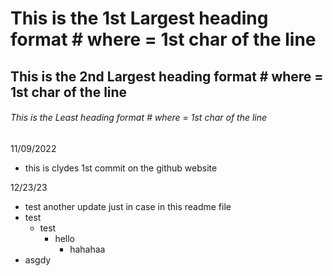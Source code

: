 # This is the 1st Largest heading format # where  = 1st char of the line
## This is the 2nd Largest heading format # where  = 1st char of the line
###### This is the  Least heading format # where  = 1st char of the line

11/09/2022
* this is clydes 1st commit on the github website

12/23/23
* test another update just in case in this readme file
* test	
    * test
      * hello
         * hahahaa
* asgdy
